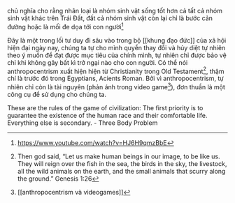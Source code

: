 chủ nghĩa cho rằng nhân loại là nhóm sinh vật sống tốt hơn cả tất cả nhóm sinh vật khác trên Trái Đất, đất cả nhóm sinh vật còn lại chỉ là bước cản đường hoặc là mối đe dọa tới con người[^1] 

Đây là một trong lối tư duy đi sâu vào trong bộ [[khung đạo đức]] của xã hội hiện đại ngày nay, chúng ta tự cho mình quyền thay đổi và hủy diệt tự nhiên theo ý muốn để đạt được mục tiêu của chính mình, tự nhiên chỉ được bảo vệ chỉ khi không gây bất kì trở ngại nào cho con người. Có thể nói anthropocentrism xuất hiện hiện từ Christianity trong Old Testament[^2], thậm chí là trước đó trong Egyptians, Acients Roman. Bởi vì anthropocentrism, tự nhiên chỉ còn là tài nguyên (phản ánh trong video game[^3]), đơn thuần là một công cụ để sử dụng cho chúng ta.

These are the rules of the game of civilization: The first priority is to guarantee the existence of the human race and their comfortable life. Everything else is secondary. - Three Body Problem

[^1]: https://www.youtube.com/watch?v=HJ6H9qmzBbE
[^2]: Then god said, “Let us make human beings in our image, to be like us. They will reign over the fish in the sea, the birds in the sky, the livestock, all the wild animals on the earth, and the small animals that scurry along the ground.” Genesis 1:26
[^3]: [[anthropocentrism và videogames]]